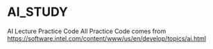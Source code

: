 # AI_STUDY
AI Lecture Practice Code
All Practice Code comes from https://software.intel.com/content/www/us/en/develop/topics/ai.html
